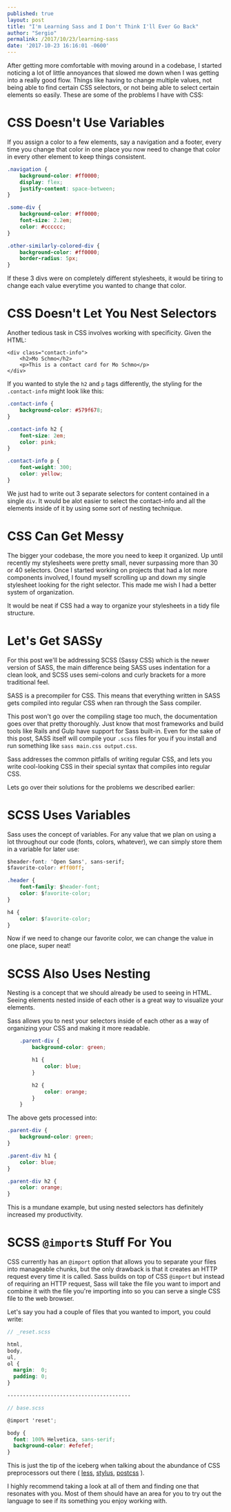 ```yaml
---
published: true
layout: post
title: "I'm Learning Sass and I Don't Think I'll Ever Go Back"
author: "Sergio"
permalink: /2017/10/23/learning-sass
date: '2017-10-23 16:16:01 -0600'
---
```


After getting more comfortable with moving around in a codebase, I started noticing a lot of little annoyances that slowed me down when I was getting into a really good flow. Things like having to change multiple values, not being able to find certain CSS selectors, or not being able to select certain elements so easily. These are some of the problems I have with CSS:

# CSS Doesn't Use Variables

If you assign a color to a few elements, say a navigation and a footer, every time you change that color in one place you now need to change that color in every other element to keep things consistent.

```css
.navigation {
	background-color: #ff0000;
	display: flex;
	justify-content: space-between;
}

.some-div {
	background-color: #ff0000;
	font-size: 2.2em;
	color: #cccccc;
}

.other-similarly-colored-div {
	background-color: #ff0000;
	border-radius: 5px;
}
```

If these 3 divs were on completely different stylesheets, it would be tiring to change each value everytime you wanted to change that color.

# CSS Doesn't Let You Nest Selectors

Another tedious task in CSS involves working with specificity. Given the HTML:

```
<div class="contact-info">
	<h2>Mo Schmo</h2>
	<p>This is a contact card for Mo Schmo</p>
</div>
```

If you wanted to style the `h2` and `p` tags differently, the styling for the `.contact-info` might look like this:

```css
.contact-info {
	background-color: #579f678;
}

.contact-info h2 {
	font-size: 2em;
	color: pink;
}

.contact-info p {
	font-weight: 300;
	color: yellow;
}
```

We just had to write out 3 separate selectors for content contained in a single `div`. It would be alot easier to select the contact-info and all the elements inside of it by using some sort of nesting technique.

# CSS Can Get Messy

The bigger your codebase, the more you need to keep it organized. Up until recently my stylesheets were pretty small, never surpassing more than 30 or 40 selectors. Once I started working on projects that had a lot more components involved, I found myself scrolling up and down my single stylesheet looking for the right selector. This made me wish I had a better system of organization.

It would be neat if CSS had a way to organize your stylesheets in a tidy file structure.

# Let's Get SASSy

For this post we'll be addressing SCSS (Sassy CSS) which is the newer version of SASS, the main difference being SASS uses indentation for a clean look, and SCSS uses semi-colons and curly brackets for a more traditional feel.

SASS is a precompiler for CSS. This means that everything written in SASS gets compiled into regular CSS when ran through the Sass compiler.

This post won't go over the compiling stage too much, the documentation goes over that pretty thoroughly. Just know that most frameworks and build tools like Rails and Gulp have support for Sass built-in. Even for the sake of this post, SASS itself will compile your `.scss` files for you if you install and run something like `sass main.css output.css`.

Sass addresses the common pitfalls of writing regular CSS, and lets you write cool-looking CSS in their special syntax that compiles into regular CSS.

Lets go over their solutions for the problems we described earlier:

# SCSS Uses Variables

Sass uses the concept of variables. For any value that we plan on using a lot throughout our code (fonts, colors, whatever), we can simply store them in a variable for later use:

```css
$header-font: 'Open Sans', sans-serif;
$favorite-color: #ff00ff;

.header {
	font-family: $header-font;
	color: $favorite-color;
}

h4 {
	color: $favorite-color;
}
```

Now if we need to change our favorite color, we can change the value in one place, super neat!

# SCSS Also Uses Nesting

Nesting is a concept that we should already be used to seeing in HTML. Seeing elements nested inside of each other is a great way to visualize your elements.

Sass allows you to nest your selectors inside of each other as a way of organizing your CSS and making it more readable. 

```css
	.parent-div {
		background-color: green;

		h1 {
			color: blue;
		}

		h2 {
			color: orange;
		}
	}
```

The above gets processed into:

```css
.parent-div {
	background-color: green;
}

.parent-div h1 {
	color: blue;
}

.parent-div h2 {
	color: orange;
}
```

This is a mundane example, but using nested selectors has definitely increased my productivity.

# SCSS `@import`s Stuff For You

CSS currently has an `@import` option that allows you to separate your files into manageable chunks, but the only drawback is that it creates an HTTP request every time it is called. Sass builds on top of CSS `@import` but instead of requiring an HTTP request, Sass will take the file you want to import and combine it with the file you're importing into so you can serve a single CSS file to the web browser.

Let's say you had a couple of files that you wanted to import, you could write:

```scss
// _reset.scss

html,
body,
ul,
ol {
  margin:  0;
  padding: 0;
}

----------------------------------------

// base.scss

@import 'reset';

body {
  font: 100% Helvetica, sans-serif;
  background-color: #efefef;
}
```

This is just the tip of the iceberg when talking about the abundance of CSS preprocessors out there ( [less](http://lesscss.org/), [stylus](http://stylus-lang.com/), [postcss](http://postcss.org/) ).

I highly recommend taking a look at all of them and finding one that resonates with you. Most of them should have an area for you to try out the language to see if its something you enjoy working with.